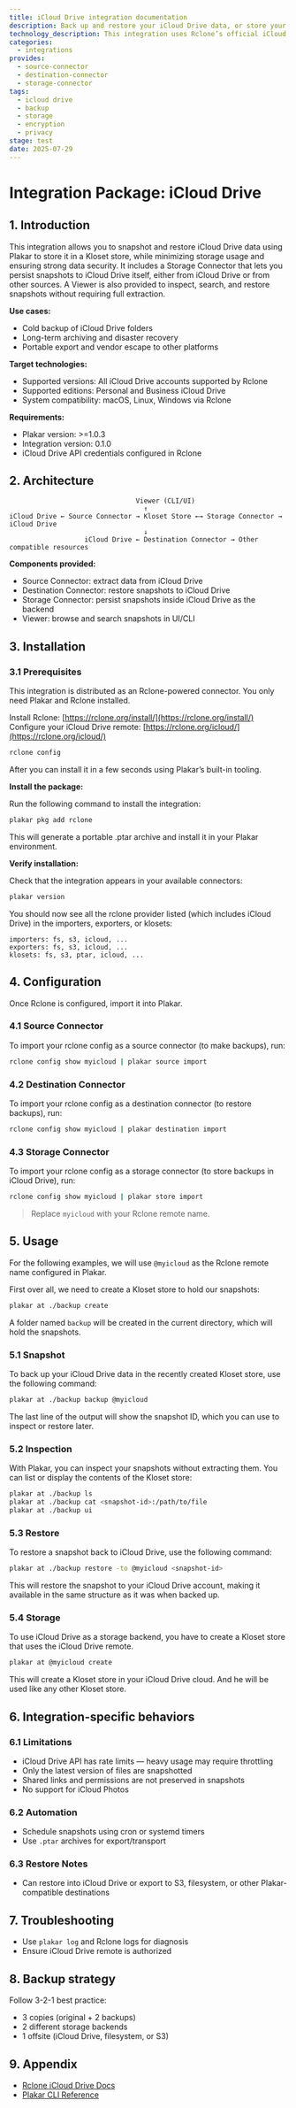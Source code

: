 ```yaml
---
title: iCloud Drive integration documentation
description: Back up and restore your iCloud Drive data, or store your Plakar backups on iCloud Drive, using the Rclone integration.
technology_description: This integration uses Rclone’s official iCloud Drive remote to connect Plakar to your iCloud Drive account securely and efficiently.
categories:
  - integrations
provides:
  - source-connector
  - destination-connector
  - storage-connector
tags:
  - icloud drive
  - backup
  - storage
  - encryption
  - privacy
stage: test
date: 2025-07-29
---
```


# Integration Package: iCloud Drive

## 1. Introduction

This integration allows you to snapshot and restore iCloud Drive data using Plakar to store it in a Kloset store, while minimizing storage usage and ensuring strong data security.
It includes a Storage Connector that lets you persist snapshots to iCloud Drive itself, either from iCloud Drive or from other sources.
A Viewer is also provided to inspect, search, and restore snapshots without requiring full extraction.

**Use cases:**

* Cold backup of iCloud Drive folders
* Long-term archiving and disaster recovery
* Portable export and vendor escape to other platforms

**Target technologies:**

* Supported versions: All iCloud Drive accounts supported by Rclone
* Supported editions: Personal and Business iCloud Drive
* System compatibility: macOS, Linux, Windows via Rclone

**Requirements:**

* Plakar version: >=1.0.3
* Integration version: 0.1.0
* iCloud Drive API credentials configured in Rclone

## 2. Architecture

```
                                Viewer (CLI/UI)
                                  ↑
iCloud Drive ← Source Connector → Kloset Store ←→ Storage Connector → iCloud Drive
                                  ↓
                   iCloud Drive ← Destination Connector → Other compatible resources
```

**Components provided:**

* Source Connector: extract data from iCloud Drive
* Destination Connector: restore snapshots to iCloud Drive
* Storage Connector: persist snapshots inside iCloud Drive as the backend
* Viewer: browse and search snapshots in UI/CLI

## 3. Installation

### 3.1 Prerequisites 

This integration is distributed as an Rclone-powered connector.
You only need Plakar and Rclone installed.

Install Rclone: [https://rclone.org/install/](https://rclone.org/install/)
Configure your iCloud Drive remote: [https://rclone.org/icloud/](https://rclone.org/icloud/)

```bash
rclone config
```

After you can install it in a few seconds using Plakar’s built-in tooling.

**Install the package:**

Run the following command to install the integration:

```bash
plakar pkg add rclone
```

This will generate a portable .ptar archive and install it in your Plakar environment.

**Verify installation:**

Check that the integration appears in your available connectors:

```bash
plakar version
```

You should now see all the rclone provider listed (which includes iCloud Drive) in the importers, exporters, or klosets:
```plaintext
importers: fs, s3, icloud, ...
exporters: fs, s3, icloud, ...
klosets: fs, s3, ptar, icloud, ...
```


## 4. Configuration

Once Rclone is configured, import it into Plakar.

### 4.1 Source Connector

To import your rclone config as a source connector (to make backups), run:

```bash
rclone config show myicloud | plakar source import
```

### 4.2 Destination Connector

To import your rclone config as a destination connector (to restore backups), run:

```bash
rclone config show myicloud | plakar destination import
```

### 4.3 Storage Connector

To import your rclone config as a storage connector (to store backups in iCloud Drive), run:

```bash
rclone config show myicloud | plakar store import
```

> Replace `myicloud` with your Rclone remote name.

## 5. Usage

For the following examples, we will use `@myicloud` as the Rclone remote name configured in Plakar.

First over all, we need to create a Kloset store to hold our snapshots:

```bash
plakar at ./backup create
```

A folder named `backup` will be created in the current directory, which will hold the snapshots.

### 5.1 Snapshot

To back up your iCloud Drive data in the recently created Kloset store, use the following command:

```bash
plakar at ./backup backup @myicloud
```

The last line of the output will show the snapshot ID, which you can use to inspect or restore later.

### 5.2 Inspection

With Plakar, you can inspect your snapshots without extracting them.
You can list or display the contents of the Kloset store:

```bash
plakar at ./backup ls
plakar at ./backup cat <snapshot-id>:/path/to/file
plakar at ./backup ui
```

### 5.3 Restore

To restore a snapshot back to iCloud Drive, use the following command:

```bash
plakar at ./backup restore -to @myicloud <snapshot-id>
```

This will restore the snapshot to your iCloud Drive account, making it available in the same structure as it was when backed up.

### 5.4 Storage

To use iCloud Drive as a storage backend, you have to create a Kloset store that uses the iCloud Drive remote.

```bash
plakar at @myicloud create
```

This will create a Kloset store in your iCloud Drive cloud. And he will be used like any other Kloset store.

## 6. Integration-specific behaviors

### 6.1 Limitations

* iCloud Drive API has rate limits — heavy usage may require throttling
* Only the latest version of files are snapshotted
* Shared links and permissions are not preserved in snapshots
* No support for iCloud Photos

### 6.2 Automation

* Schedule snapshots using cron or systemd timers
* Use `.ptar` archives for export/transport

### 6.3 Restore Notes

* Can restore into iCloud Drive or export to S3, filesystem, or other Plakar-compatible destinations

## 7. Troubleshooting

* Use `plakar log` and Rclone logs for diagnosis
* Ensure iCloud Drive remote is authorized

## 8. Backup strategy

Follow 3-2-1 best practice:

* 3 copies (original + 2 backups)
* 2 different storage backends
* 1 offsite (iCloud Drive, filesystem, or S3)

## 9. Appendix

* [Rclone iCloud Drive Docs](https://rclone.org/icloud/)
* [Plakar CLI Reference](/docs/main)

